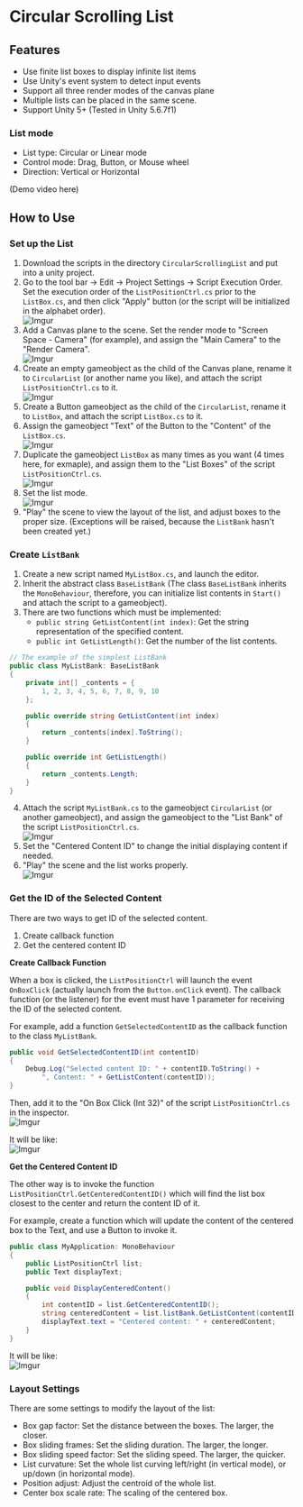 # Circular Scrolling List

## Features

* Use finite list boxes to display infinite list items
* Use Unity's event system to detect input events
* Support all three render modes of the canvas plane
* Multiple lists can be placed in the same scene.
* Support Unity 5+ (Tested in Unity 5.6.7f1)

### List mode

* List type: Circular or Linear mode
* Control mode: Drag, Button, or Mouse wheel
* Direction: Vertical or Horizontal

(Demo video here)

## How to Use

### Set up the List

1. Download the scripts in the directory `CircularScrollingList` and put into a unity project.
2. Go to the tool bar -> Edit -> Project Settings -> Script Execution Order. Set the execution order of the `ListPositionCtrl.cs` prior to the `ListBox.cs`, and then click "Apply" button (or the script will be initialized in the alphabet order).\
	![Imgur](https://i.imgur.com/cyGnLQ9.png)
3. Add a Canvas plane to the scene. Set the render mode  to "Screen Space - Camera" (for example), and assign the "Main Camera" to the "Render Camera".\
	![Imgur](https://i.imgur.com/YgysLbH.png)
4. Create an empty gameobject as the child of the Canvas plane, rename it to `CircularList` (or another name you like), and attach the script `ListPositionCtrl.cs` to it.\
	![Imgur](https://i.imgur.com/5eU8kPq.png)
5. Create a Button gameobject as the child of the `CircularList`, rename it to `ListBox`, and attach the script `ListBox.cs` to it.
6. Assign the gameobject "Text" of the Button to the "Content" of the `ListBox.cs`.\
	![Imgur](https://i.imgur.com/BbZaece.png)
7. Duplicate the gameobject `ListBox` as many times as you want (4 times here, for exmaple), and assign them to the "List Boxes" of the script `ListPositionCtrl.cs`.\
	![Imgur](https://i.imgur.com/ABxPlrZ.png)
8. Set the list mode.\
	![Imgur](https://i.imgur.com/3B40zJr.png)
9. "Play" the scene to view the layout of the list, and adjust boxes to the proper size. (Exceptions will be raised, because the `ListBank` hasn't been created yet.)

### Create `ListBank`

1. Create a new script named `MyListBox.cs`, and launch the editor.
2. Inherit the abstract class `BaseListBank` (The class `BaseListBank` inherits the `MonoBehaviour`, therefore, you can initialize list contents in `Start()` and attach the script to a gameobject).
3. There are two functions which must be implemented:
	* `public string GetListContent(int index)`: Get the string representation of the specified content.
	* `public int GetListLength()`: Get the number of the list contents.
```csharp
// The example of the simplest ListBank
public class MyListBank: BaseListBank
{
    private int[] _contents = {
        1, 2, 3, 4, 5, 6, 7, 8, 9, 10
    };

    public override string GetListContent(int index)
    {
        return _contents[index].ToString();
    }

    public override int GetListLength()
    {
        return _contents.Length;
    }
}
```
4. Attach the script `MyListBank.cs` to the gameobject `CircularList` (or another gameobject), and assign the gameobject to the "List Bank" of the script `ListPositionCtrl.cs`.\
	![Imgur](https://i.imgur.com/fK47UV5.png)
5. Set the "Centered Content ID" to change the initial displaying content if needed.
6. "Play" the scene and the list works properly.\
	![Imgur](https://i.imgur.com/KHrZZ3o.gif)

### Get the ID of the Selected Content

There are two ways to get ID of the selected content.

1. Create callback function
2. Get the centered content ID

**Create Callback Function**

When a box is clicked, the `ListPositionCtrl` will launch the event `OnBoxClick` (actually launch from the `Button.onClick` event). The callback function (or the listener) for the event must have 1 parameter for receiving the ID of the selected content.

For example, add a function `GetSelectedContentID` as the callback function to the class `MyListBank`.

```csharp
public void GetSelectedContentID(int contentID)
{
    Debug.Log("Selected content ID: " + contentID.ToString() +
        ", Content: " + GetListContent(contentID));
}
```

Then, add it to the "On Box Click (Int 32)" of the script `ListPositionCtrl.cs` in the inspector.\
![Imgur](https://i.imgur.com/EmzRYr2.png)

It will be like:\
![Imgur](https://i.imgur.com/khBJMpn.gif)

**Get the Centered Content ID**

The other way is to invoke the function `ListPositionCtrl.GetCenteredContentID()` which will find the list box closest to the center and return the content ID of it.

For example, create a function which will update the content of the centered box to the Text, and use a Button to invoke it.

```csharp
public class MyApplication: MonoBehaviour
{
    public ListPositionCtrl list;
    public Text displayText;

    public void DisplayCenteredContent()
    {
        int contentID = list.GetCenteredContentID();
        string centeredContent = list.listBank.GetListContent(contentID);
        displayText.text = "Centered content: " + centeredContent;
    }
}
```

It will be like:\
![Imgur](https://i.imgur.com/ODVSR2t.gif)

### Layout Settings

There are some settings to modify the layout of the list:

* Box gap factor: Set the distance between the boxes. The larger, the closer.
* Box sliding frames: Set the sliding duration. The larger, the longer.
* Box sliding speed factor: Set the sliding speed. The larger, the quicker.
* List curvature: Set the whole list curving left/right (in vertical mode), or up/down (in horizontal mode).
* Position adjust: Adjust the centroid of the whole list.
* Center box scale rate: The scaling of the centered box.
